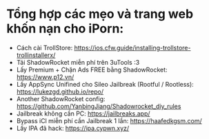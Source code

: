 # Tổng hợp các mẹo và trang web khốn nạn cho iPorn:

- Cách cài TrollStore: https://ios.cfw.guide/installing-trollstore-trollinstallerx/
- Tải ShadowRocket miễn phí trên 3uTools :3
- Lấy Premium + Chặn Ads FREE bằng ShadowRocket: https://www.p12.vn/
- Lấy AppSync Unifined cho Sileo Jailbreak (Rootful / Rootless): https://lukezgd.github.io/repo/
- Another ShadowRocket config: https://github.com/YanbingJiang/Shadowrocket_diy_rules
- Jailbreak không cần PC: https://jailbreaks.app/
- Bypass iCl miễn phí cần Jailbreak 1 lần: https://haafedkgsm.com/
- Lấy IPA đã hack: https://ipa.cypwn.xyz/
